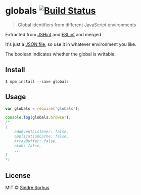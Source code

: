 # globals [![Build Status](https://travis-ci.org/sindresorhus/globals.svg?branch=master)](https://travis-ci.org/sindresorhus/globals)

> Global identifiers from different JavaScript environments

Extracted from [JSHint](https://github.com/jshint/jshint/blob/master/src/vars.js) and [ESLint](https://github.com/nzakas/eslint/blob/master/conf/environments.json) and merged.

It's just a [JSON file](globals.json), so use it in whatever environment you like.

The boolean indicates whether the global is writable.


## Install

```
$ npm install --save globals
```


## Usage

```js
var globals = require('globals');

console.log(globals.browser);
/*
{
	addEventListener: false,
	applicationCache: false,
	ArrayBuffer: false,
	atob: false,
	...
}
*/
```


## License

MIT © [Sindre Sorhus](http://sindresorhus.com)
